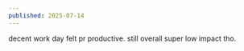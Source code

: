 ```yaml
---
published: 2025-07-14
---
```


decent work day felt pr productive. still overall super low impact tho.